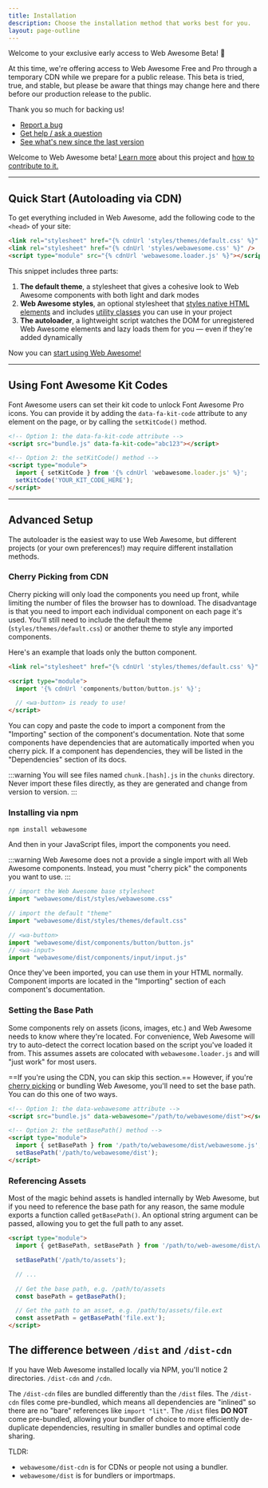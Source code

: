 ```yaml
---
title: Installation
description: Choose the installation method that works best for you.
layout: page-outline
---
```


Welcome to your exclusive early access to Web Awesome Beta! 👋

At this time, we're offering access to Web Awesome Free and Pro through a temporary CDN while we prepare for a public release. This beta is tried, true, and stable, but please be aware that things may change here and there before our production release to the public.

Thank you so much for backing us!

- [Report a bug](https://github.com/shoelace-style/webawesome/issues)
- [Get help / ask a question](https://github.com/shoelace-style/webawesome/discussions)
- [See what's new since the last version](/docs/resources/changelog)

Welcome to Web Awesome beta! [Learn more](https://webawesome.com/) about this project and [how to contribute to it.](https://webawesome.com/docs/resources/contributing)

---

## Quick Start (Autoloading via CDN)

To get everything included in Web Awesome, add the following code to the `<head>` of your site:

```html
<link rel="stylesheet" href="{% cdnUrl 'styles/themes/default.css' %}" />
<link rel="stylesheet" href="{% cdnUrl 'styles/webawesome.css' %}" />
<script type="module" src="{% cdnUrl 'webawesome.loader.js' %}"></script>
```

This snippet includes three parts:
1. **The default theme**, a stylesheet that gives a cohesive look to Web Awesome components with both light and dark modes
2. **Web Awesome styles**, an optional stylesheet that [styles native HTML elements](/docs/utilities/native) and includes [utility classes](/docs/utilities) you can use in your project
3. **The autoloader**, a lightweight script watches the DOM for unregistered Web Awesome elements and lazy loads them for you — even if they're added dynamically

Now you can [start using Web Awesome!](/docs/usage)

---

## Using Font Awesome Kit Codes

Font Awesome users can set their kit code to unlock Font Awesome Pro icons. You can provide it by adding the `data-fa-kit-code` attribute to any element on the page, or by calling the `setKitCode()` method.

```html
<!-- Option 1: the data-fa-kit-code attribute -->
<script src="bundle.js" data-fa-kit-code="abc123"></script>

<!-- Option 2: the setKitCode() method -->
<script type="module">
  import { setKitCode } from '{% cdnUrl 'webawesome.loader.js' %}';
  setKitCode('YOUR_KIT_CODE_HERE');
</script>
```

---

## Advanced Setup

The autoloader is the easiest way to use Web Awesome, but different projects (or your own preferences!) may require different installation methods.

### Cherry Picking from CDN

Cherry picking will only load the components you need up front, while limiting the number of files the browser has to download. The disadvantage is that you need to import each individual component on each page it's used. You'll still need to include the default theme (`styles/themes/default.css`) or another theme to style any imported components.

Here's an example that loads only the button component.

```html
<link rel="stylesheet" href="{% cdnUrl 'styles/themes/default.css' %}" />

<script type="module">
  import '{% cdnUrl 'components/button/button.js' %}';

  // <wa-button> is ready to use!
</script>
```

You can copy and paste the code to import a component from the "Importing" section of the component's documentation. Note that some components have dependencies that are automatically imported when you cherry pick. If a component has dependencies, they will be listed in the "Dependencies" section of its docs.

:::warning
You will see files named `chunk.[hash].js` in the `chunks` directory. Never import these files directly, as they are generated and change from version to version.
:::

### Installing via npm

```bash
npm install webawesome
```

And then in your JavaScript files, import the components you need.

:::warning
Web Awesome does not a provide a single import with all Web Awesome components. Instead, you must "cherry pick" the components you want to use.
:::

```js
// import the Web Awesome base stylesheet
import "webawesome/dist/styles/webawesome.css"

// import the default "theme"
import "webawesome/dist/styles/themes/default.css"

// <wa-button>
import "webawesome/dist/components/button/button.js"
// <wa-input>
import "webawesome/dist/components/input/input.js"
```

Once they've been imported, you can use them in your HTML normally. Component imports are located in the "Importing" section of each component's documentation.

### Setting the Base Path

Some components rely on assets (icons, images, etc.) and Web Awesome needs to know where they're located. For convenience, Web Awesome will try to auto-detect the correct location based on the script you've loaded it from. This assumes assets are colocated with `webawesome.loader.js` and will "just work" for most users.

==If you're using the CDN, you can skip this section.== However, if you're [cherry picking](#cherry-picking) or bundling Web Awesome, you'll need to set the base path. You can do this one of two ways.

```html
<!-- Option 1: the data-webawesome attribute -->
<script src="bundle.js" data-webawesome="/path/to/webawesome/dist"></script>

<!-- Option 2: the setBasePath() method -->
<script type="module">
  import { setBasePath } from '/path/to/webawesome/dist/webawesome.js';
  setBasePath('/path/to/webawesome/dist');
</script>
```

### Referencing Assets

Most of the magic behind assets is handled internally by Web Awesome, but if you need to reference the base path for any reason, the same module exports a function called `getBasePath()`. An optional string argument can be passed, allowing you to get the full path to any asset.

```html
<script type="module">
  import { getBasePath, setBasePath } from '/path/to/web-awesome/dist/webawesome.js';

  setBasePath('/path/to/assets');

  // ...

  // Get the base path, e.g. /path/to/assets
  const basePath = getBasePath();

  // Get the path to an asset, e.g. /path/to/assets/file.ext
  const assetPath = getBasePath('file.ext');
</script>
```

## The difference between `/dist` and `/dist-cdn`

If you have Web Awesome installed locally via NPM, you'll notice 2 directories. `/dist-cdn` and `/cdn`.

The `/dist-cdn` files are bundled differently than the `/dist` files. The `/dist-cdn` files come pre-bundled, which means all dependencies are "inlined" so there are no "bare" references like `import "lit"`. The `/dist` files **DO NOT** come pre-bundled, allowing your bundler of choice to more efficiently de-duplicate dependencies, resulting in smaller bundles and optimal code sharing.

TLDR:

- `webawesome/dist-cdn` is for CDNs or people not using a bundler.
- `webawesome/dist` is for bundlers or importmaps.